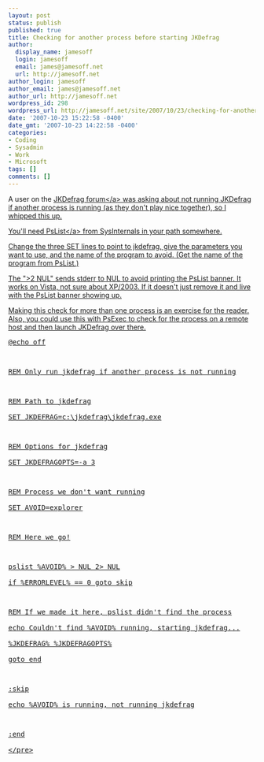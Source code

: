 ```yaml
---
layout: post
status: publish
published: true
title: Checking for another process before starting JKDefrag
author:
  display_name: jamesoff
  login: jamesoff
  email: james@jamesoff.net
  url: http://jamesoff.net
author_login: jamesoff
author_email: james@jamesoff.net
author_url: http://jamesoff.net
wordpress_id: 298
wordpress_url: http://jamesoff.net/site/2007/10/23/checking-for-another-process-before-starting-jkdefrag/
date: '2007-10-23 15:22:58 -0400'
date_gmt: '2007-10-23 14:22:58 -0400'
categories:
- Coding
- Sysadmin
- Work
- Microsoft
tags: []
comments: []
---
```

<p>A user on the <a href="http:&#47;&#47;www.kessels.com&#47;forum&#47;viewtopic.php?t=695">JKDefrag forum<&#47;a> was asking about not running JKDefrag if another process is running (as they don't play nice together), so I whipped this up.</p>
<p>You'll need <a href="http:&#47;&#47;www.microsoft.com&#47;technet&#47;sysinternals&#47;ProcessesAndThreads&#47;PsList.mspx">PsList<&#47;a> from SysInternals in your path somewhere.</p>
<p>Change the three SET lines to point to jkdefrag, give the parameters you want to use, and the name of the program to avoid. (Get the name of the program from PsList.)</p>
<p>The ">2 NUL" sends stderr to NUL to avoid printing the PsList banner. It works on Vista, not sure about XP&#47;2003. If it doesn't just remove it and live with the PsList banner showing up.</p>
<p>Making this check for more than one process is an exercise for the reader. Also, you could use this with PsExec to check for the process on a remote host and then launch JKDefrag over there.</p>
<pre lang="DOS">
@echo off</p>
<p>REM Only run jkdefrag if another process is not running</p>
<p>REM Path to jkdefrag<br />
SET JKDEFRAG=c:\jkdefrag\jkdefrag.exe</p>
<p>REM Options for jkdefrag<br />
SET JKDEFRAGOPTS=-a 3</p>
<p>REM Process we don't want running<br />
SET AVOID=explorer</p>
<p>REM Here we go!</p>
<p>pslist %AVOID% > NUL 2> NUL<br />
if %ERRORLEVEL% == 0 goto skip</p>
<p>REM If we made it here, pslist didn't find the process<br />
echo Couldn't find %AVOID% running, starting jkdefrag...<br />
%JKDEFRAG% %JKDEFRAGOPTS%<br />
goto end</p>
<p>:skip<br />
echo %AVOID% is running, not running jkdefrag</p>
<p>:end<br />
<&#47;pre></p>
